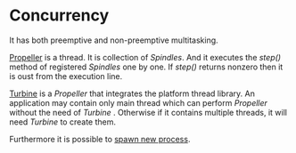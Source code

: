 Concurrency
===========

It has both preemptive and non-preemptive multitasking.

[Propeller](../../../libs/propeller) is a thread. It is collection of _Spindles_. And it executes the _step()_ method of registered _Spindles_ one by one. If _step()_ returns nonzero then it is oust from the execution line.

[Turbine](../../../libs/turbine) is a _Propeller_ that integrates the platform thread library. An application may contain only main thread which can perform _Propeller_ without the need of _Turbine_ . Otherwise if it contains multiple threads, it will need _Turbine_ to create them.

Furthermore it is possible to [spawn new process](../../../core/fork/README.md).

